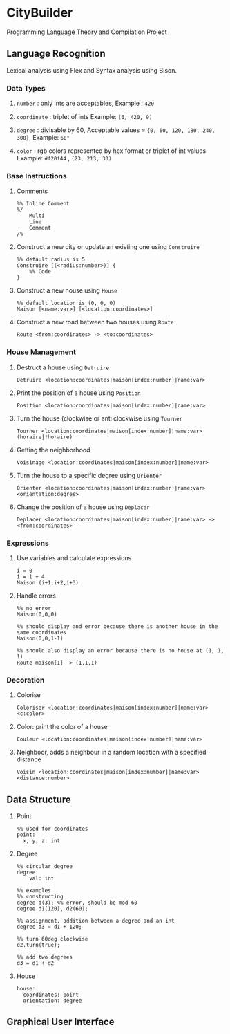 

# CityBuilder
Programming Language Theory and Compilation Project

## Language Recognition
Lexical analysis using Flex and Syntax analysis using Bison.

### Data Types
1. `number` : only ints are acceptables,
Example : `420`

2. `coordinate` : triplet of ints
Example: `(6, 420, 9)`

3. `degree` : divisable by 60,
Acceptable values = `{0, 60, 120, 180, 240, 300}`,
Example: `60°`

4. `color` : rgb colors represented by hex format or triplet of int values
Example: `#f20f44` , `(23, 213, 33)`

### Base Instructions
1. Comments
    ```
    %% Inline Comment
    %/
        Multi
        Line
        Comment
    /%
    ```
2. Construct a new city or update an existing one using `Construire`
    ```
    %% default radius is 5
    Construire [(<radius:number>)] {
        %% Code
    }
    ```
3. Construct a new house using `House`
    ```
    %% default location is (0, 0, 0)
    Maison [<name:var>] [<location:coordinates>]
    ```
4. Construct a new road between two houses using `Route`
    ```
    Route <from:coordinates> -> <to:coordinates>
    ```
### House Management
1. Destruct a house using `Detruire`
    ```
    Detruire <location:coordinates|maison[index:number]|name:var>
    ```
2. Print the position of a house using `Position`
    ```
    Position <location:coordinates|maison[index:number]|name:var>
    ```
3. Turn the house (clockwise or anti clockwise using `Tourner`
    ```
    Tourner <location:coordinates|maison[index:number]|name:var> (horaire|!horaire)
    ```
4. Getting the neighborhood
    ```
    Voisinage <location:coordinates|maison[index:number]|name:var>
    ```
5. Turn the house to a specific degree using `Orienter`
    ```
    Orienter <location:coordinates|maison[index:number]|name:var> <orientation:degree>
    ```
6. Change the position of a house using `Deplacer`
    ```
    Deplacer <location:coordinates|maison[index:number]|name:var> −> <from:coordinates>
	```
### Expressions
1. Use variables and calculate expressions
	```
	i = 0
	i = i + 4
	Maison (i+1,i+2,i+3)
	```
2. Handle errors
	```
	%% no error
	Maison(0,0,0)

	%% should display and error because there is another house in the same coordinates
	Maison(0,0,1-1)

	%% should also display an error because there is no house at (1, 1, 1)
	Route maison[1] -> (1,1,1)
	```
### Decoration
1. Colorise
	```
	Coloriser <location:coordinates|maison[index:number]|name:var> <c:color>
	```
2. Color: print the color of a house
	```
	Couleur <location:coordinates|maison[index:number]|name:var>
	```
3. Neighboor, adds a neighbour in a random location with a specified distance
	```
	Voisin <location:coordinates|maison[index:number]|name:var> <distance:number>
	```
## Data Structure
1. Point
	```
	%% used for coordinates
	point:
	  x, y, z: int
	```
2. Degree
	```
	%% circular degree
	degree:
		val: int

	%% examples
	%% constructing
	degree d(3); %% error, should be mod 60
	degree d1(120), d2(60);

	%% assignment, addition between a degree and an int
	degree d3 = d1 + 120;

	%% turn 60deg clockwise
	d2.turn(true);

	%% add two degrees
	d3 = d1 + d2
	```
3. House
	```
	house:
	  coordinates: point
	  orientation: degree
	```
## Graphical User Interface
